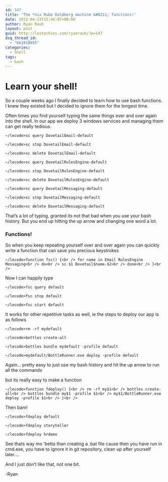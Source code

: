 ```yaml
---
id: 147
title: 'The *nix Rube Goldberg machine &#8211; functions!'
date: 2012-04-23T15:44:07+00:00
author: Ryan Rauh
layout: post
guid: http://lostechies.com/ryanrauh/?p=147
dsq_thread_id:
  - "661018955"
categories:
  - Shell
tags:
  - bash
---
```

# Learn your shell! 

So a couple weeks ago I finally decided to learn how to use bash functions. I knew they existed but I decided to ignore them for the longest time. 

Often times you find yourself typing the same things over and over again into the shell. In our app we deploy 3 windows services and managing them can get really tedious. 

`~/lecode>sc query DovetailEmail-default`
  
`~/lecode>sc stop DovetailEmail-default`
  
`~/lecode>sc delete DovetailEmail-default`

`~/lecode>sc query DovetailRulesEngine-default`
  
`~/lecode>sc stop DovetailRulesEngine-default`
  
`~/lecode>sc delete DovetailRulesEngine-default`

`~/lecode>sc query DovetailMessaging-default`
  
`~/lecode>sc stop DovetailMessaging-default`
  
`~/lecode>sc delete DovetailMessaging-default`

That&#8217;s a lot of typing, granted its not that bad when you use your bash history. But you end up hitting the up arrow and changing one word a lot. 

### Functions! 

So when you keep repeating yourself over and over again you can quickly write a function that can save you precious keystrokes

`~/lecode>function fsc() {<br />
    for name in Email RulesEngine Messaging<br />
    do<br />
        sc $1 Dovetail$name-$2<br />
    done<br />
}<br />
` 

Now I can happily type
  
`~/lecode>fsc query default`
  
`~/lecode>fsc stop default`
  
`~/lecode>fsc start default`

It works for other repetitive tasks as well, ie the steps to deploy our app is as follows

`~/lecode>rm -rf mydefault`
  
`~/lecode>bottles create-all`
  
`~/lecode>bottles bundle mydefault -profile default`
  
`~/lecode>mydefault/BottleRunner.exe deploy -profile default`

Again&#8230; pretty easy to just use my bash history and hit the up arrow to run all the commands
  
but its really easy to make a function

`~/lecode>function fdeploy() {<br />
    rm -rf my$1<br />
    bottles create-all<br />
    bottles bundle my$1 -profile $1<br />
    my$1/BottleRunner.exe deploy -profile $1<br />
}<br />
` 

Then bam!

`~/lecode>fdeploy default`
  
`~/lecode>fdeploy storyteller`
  
`~/lecode>fdeploy hrdemo`

See thats way mo &#8216;betta than creating a .bat file cause then you have run in cmd.exe, you have to ignore it in git repository, clean up after yourself later&#8230;.

And I just don&#8217;t like that, not one bit.

-Ryan